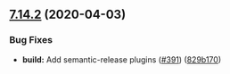 ## [7.14.2](https://github.com/contentful/contentful.js/compare/v7.14.1...v7.14.2) (2020-04-03)


### Bug Fixes

* **build:** Add semantic-release plugins ([#391](https://github.com/contentful/contentful.js/issues/391)) ([829b170](https://github.com/contentful/contentful.js/commit/829b170faf555abef8f94c16d9fa3af9c8bcefce))
